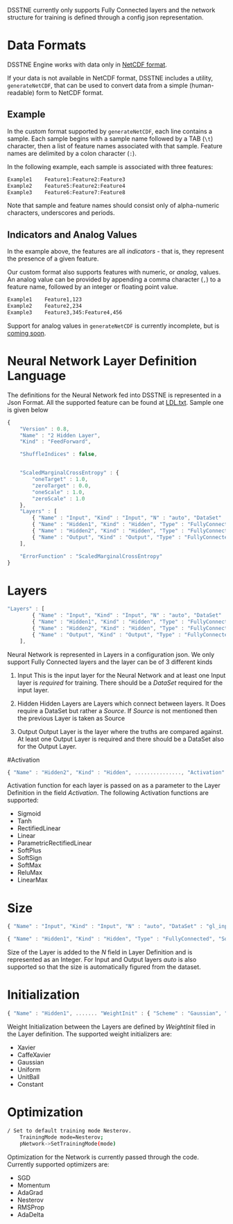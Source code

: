 DSSTNE currently only supports Fully Connected layers and the network structure for training is defined through a config json representation.

# Data Formats

DSSTNE Engine works with data only in [NetCDF format](http://www.unidata.ucar.edu/software/netcdf/).

If your data is not available in NetCDF format, DSSTNE includes a utility, `generateNetCDF`, that can be used to convert data from a simple (human-readable) form to NetCDF format.

## Example ##

In the custom format supported by `generateNetCDF`, each line contains a sample. Each sample begins with a sample name followed by a TAB (`\t`) character, then a list of feature names associated with that sample. Feature names are delimited by a colon character (`:`).

In the following example, each sample is associated with three features:

```bash
Example1	Feature1:Feature2:Feature3
Example2	Feature5:Feature2:Feature4
Example3	Feature6:Feature7:Feature8
```

Note that sample and feature names should consist only of alpha-numeric characters, underscores and periods.

## Indicators and Analog Values ##

In the example above, the features are all _indicators_ - that is, they represent the presence of a given feature.

Our custom format also supports features with numeric, or _analog_, values. An analog value can be provided by appending a comma character (`,`) to a feature name, followed by an integer or floating point value.
```bash
Example1    Feature1,123
Example2    Feature2,234
Example3    Feature3,345:Feature4,456
```

Support for analog values in `generateNetCDF` is currently incomplete, but is [coming soon](https://github.com/amznlabs/amazon-dsstne/issues/69).

# Neural Network Layer Definition Language
The definitions for the Neural Network fed into DSSTNE is represented in a Json Format. All the supported feature can be found at [LDL.txt](LDL.txt). Sample one is given below
```js
{
    "Version" : 0.8,
    "Name" : "2 Hidden Layer",
    "Kind" : "FeedForward",  

    "ShuffleIndices" : false,


    "ScaledMarginalCrossEntropy" : {
        "oneTarget" : 1.0,
        "zeroTarget" : 0.0,
        "oneScale" : 1.0,
        "zeroScale" : 1.0
    },
    "Layers" : [
        { "Name" : "Input", "Kind" : "Input", "N" : "auto", "DataSet" : "input", "Sparse" : true },
        { "Name" : "Hidden1", "Kind" : "Hidden", "Type" : "FullyConnected", "Source" : "Input", "N" : 1024, "Activation" : "Relu", "Sparse" : false, "pDropout" : 0.5, "WeightInit" : { "Scheme" : "Gaussian", "Scale" : 0.01 } },
        { "Name" : "Hidden2", "Kind" : "Hidden", "Type" : "FullyConnected", "Source" : ["Hidden1"], "N" : 1024, "Activation" : "Relu", "Sparse" : false, "pDropout" : 0.5, "WeightInit" : { "Scheme" : "Gaussian", "Scale" : 0.01 } },  
        { "Name" : "Output", "Kind" : "Output", "Type" : "FullyConnected", "DataSet" : "output", "N" : "auto", "Activation" : "Sigmoid", "Sparse" : true , "WeightInit" : { "Scheme" : "Gaussian", "Scale" : 0.01, "Bias" : -10.2 }}
    ],

    "ErrorFunction" : "ScaledMarginalCrossEntropy"
}

```
# Layers
```js
"Layers" : [
        { "Name" : "Input", "Kind" : "Input", "N" : "auto", "DataSet" : "gl_input", "Sparse" : true },
        { "Name" : "Hidden1", "Kind" : "Hidden", "Type" : "FullyConnected", "Source" : "Input", "N" : 1024, "Activation" : "Relu", "Sparse" : false, "pDropout" : 0.5, "WeightInit" : { "Scheme" : "Gaussian", "Scale" : 0.01 } },
        { "Name" : "Hidden2", "Kind" : "Hidden", "Type" : "FullyConnected", "Source" : ["Hidden1"], "N" : 1024, "Activation" : "Relu", "Sparse" : false, "pDropout" : 0.5, "WeightInit" : { "Scheme" : "Gaussian", "Scale" : 0.01 } },  
        { "Name" : "Output", "Kind" : "Output", "Type" : "FullyConnected", "DataSet" : "gl_output", "N" : "auto", "Activation" : "Sigmoid", "Sparse" : true , "WeightInit" : { "Scheme" : "Gaussian", "Scale" : 0.01, "Bias" : -10.2 }}
    ],
```
Neural Network is represented in Layers in a configuration json. We only support Fully Connected layers and the layer can be of 3 different kinds

1. Input
   This is the input layer for the Neural Network and at least one Input layer is *required* for training. There should be a  *DataSet* required for the input layer.

2. Hidden
   Hidden Layers are Layers which connect between layers. It Does require a DataSet but rather a *Source*. If *Source* is not mentioned then the previous Layer is taken as Source

3. Output
   Output Layer is the layer where the truths are compared against. At least one Output Layer is required and there should be a DataSet also for the Output Layer.

#Activation
```js
{ "Name" : "Hidden2", "Kind" : "Hidden", ..............., "Activation" : "Relu", ................ }
```
Activation function for each layer is passed on as a parameter to the Layer Definition in the field *Activation*. The following Activation functions are supported:

* Sigmoid
* Tanh
* RectifiedLinear
* Linear
* ParametricRectifiedLinear
* SoftPlus
* SoftSign
* SoftMax
* ReluMax
* LinearMax

# Size
```js
{ "Name" : "Input", "Kind" : "Input", "N" : "auto", "DataSet" : "gl_input", "Sparse" : true }

{ "Name" : "Hidden1", "Kind" : "Hidden", "Type" : "FullyConnected", "Source" : "Input", "N" : 1024, "Activation" : ...}

```
Size of the Layer is added to the *N* field in Layer Definition and is represented as an Integer. For Input and Output layers *auto* is also supported so that the size is automatically figured from the dataset.

# Initialization
```js
{ "Name" : "Hidden1", ....... "WeightInit" : { "Scheme" : "Gaussian", "Scale" : 0.01 }............................ }
```
Weight Initialization between the Layers are defined by *WeightInit* filed in the Layer definition. The supported weight initializers are:

* Xavier
* CaffeXavier
* Gaussian
* Uniform
* UnitBall
* Constant


# Optimization
```bash
/ Set to default training mode Nesterov.
    TrainingMode mode=Nesterov;
    pNetwork->SetTrainingMode(mode)
```

Optimization for the Network is currently passed through the code. Currently supported optimizers are:
* SGD
* Momentum
* AdaGrad
* Nesterov
* RMSProp
* AdaDelta
